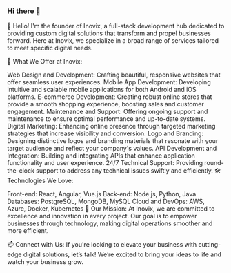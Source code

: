 ### Hi there 👋

🚀 Hello! I'm the founder of Inovix, a full-stack development hub dedicated to providing custom digital solutions that transform and propel businesses forward. Here at Inovix, we specialize in a broad range of services tailored to meet specific digital needs.

🌟 What We Offer at Inovix:

Web Design and Development: Crafting beautiful, responsive websites that offer seamless user experiences.
Mobile App Development: Developing intuitive and scalable mobile applications for both Android and iOS platforms.
E-commerce Development: Creating robust online stores that provide a smooth shopping experience, boosting sales and customer engagement.
Maintenance and Support: Offering ongoing support and maintenance to ensure optimal performance and up-to-date systems.
Digital Marketing: Enhancing online presence through targeted marketing strategies that increase visibility and conversion.
Logo and Branding: Designing distinctive logos and branding materials that resonate with your target audience and reflect your company's values.
API Development and Integration: Building and integrating APIs that enhance application functionality and user experience.
24/7 Technical Support: Providing round-the-clock support to address any technical issues swiftly and efficiently.
🛠 Technologies We Love:

Front-end: React, Angular, Vue.js
Back-end: Node.js, Python, Java
Databases: PostgreSQL, MongoDB, MySQL
Cloud and DevOps: AWS, Azure, Docker, Kubernetes
💼 Our Mission: At Inovix, we are committed to excellence and innovation in every project. Our goal is to empower businesses through technology, making digital operations smoother and more efficient.

📫 Connect with Us: If you're looking to elevate your business with cutting-edge digital solutions, let’s talk! We’re excited to bring your ideas to life and watch your business grow.
